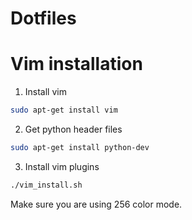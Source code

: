 # Dotfiles

# Vim installation

1. Install vim

```sh
sudo apt-get install vim
```

2. Get python header files

```sh
sudo apt-get install python-dev
```

3. Install vim plugins

```sh
./vim_install.sh
```
Make sure you are using 256 color mode.

